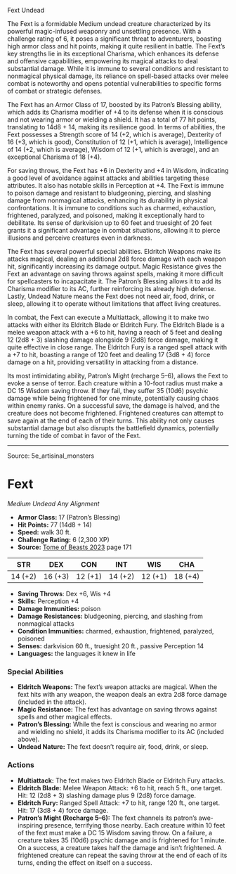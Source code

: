 <MonsterName/>Fext</MonsterName>
<CreatureType/>Undead</CreatureType>

<summary>The Fext is a formidable Medium undead creature characterized by its powerful magic-infused weaponry and unsettling presence. With a challenge rating of 6, it poses a significant threat to adventurers, boasting high armor class and hit points, making it quite resilient in battle. The Fext’s key strengths lie in its exceptional Charisma, which enhances its defense and offensive capabilities, empowering its magical attacks to deal substantial damage. While it is immune to several conditions and resistant to nonmagical physical damage, its reliance on spell-based attacks over melee combat is noteworthy and opens potential vulnerabilities to specific forms of combat or strategic defenses.</summary>

<detail>

The Fext has an Armor Class of 17, boosted by its Patron’s Blessing ability, which adds its Charisma modifier of +4 to its defense when it is conscious and not wearing armor or wielding a shield. It has a total of 77 hit points, translating to 14d8 + 14, making its resilience good. In terms of abilities, the Fext possesses a Strength score of 14 (+2, which is average), Dexterity of 16 (+3, which is good), Constitution of 12 (+1, which is average), Intelligence of 14 (+2, which is average), Wisdom of 12 (+1, which is average), and an exceptional Charisma of 18 (+4).

For saving throws, the Fext has +6 in Dexterity and +4 in Wisdom, indicating a good level of avoidance against attacks and abilities targeting these attributes. It also has notable skills in Perception at +4. The Fext is immune to poison damage and resistant to bludgeoning, piercing, and slashing damage from nonmagical attacks, enhancing its durability in physical confrontations. It is immune to conditions such as charmed, exhaustion, frightened, paralyzed, and poisoned, making it exceptionally hard to debilitate. Its sense of darkvision up to 60 feet and truesight of 20 feet grants it a significant advantage in combat situations, allowing it to pierce illusions and perceive creatures even in darkness.

The Fext has several powerful special abilities. Eldritch Weapons make its attacks magical, dealing an additional 2d8 force damage with each weapon hit, significantly increasing its damage output. Magic Resistance gives the Fext an advantage on saving throws against spells, making it more difficult for spellcasters to incapacitate it. The Patron’s Blessing allows it to add its Charisma modifier to its AC, further reinforcing its already high defense. Lastly, Undead Nature means the Fext does not need air, food, drink, or sleep, allowing it to operate without limitations that affect living creatures.

In combat, the Fext can execute a Multiattack, allowing it to make two attacks with either its Eldritch Blade or Eldritch Fury. The Eldritch Blade is a melee weapon attack with a +6 to hit, having a reach of 5 feet and dealing 12 (2d8 + 3) slashing damage alongside 9 (2d8) force damage, making it quite effective in close range. The Eldritch Fury is a ranged spell attack with a +7 to hit, boasting a range of 120 feet and dealing 17 (3d8 + 4) force damage on a hit, providing versatility in attacking from a distance.

Its most intimidating ability, Patron’s Might (recharge 5–6), allows the Fext to evoke a sense of terror. Each creature within a 10-foot radius must make a DC 15 Wisdom saving throw. If they fail, they suffer 35 (10d6) psychic damage while being frightened for one minute, potentially causing chaos within enemy ranks. On a successful save, the damage is halved, and the creature does not become frightened. Frightened creatures can attempt to save again at the end of each of their turns. This ability not only causes substantial damage but also disrupts the battlefield dynamics, potentially turning the tide of combat in favor of the Fext.</detail>



---

Source: 5e_artisinal_monsters

# Fext

*Medium* *Undead* *Any Alignment*

- **Armor Class:** 17 (Patron’s Blessing)
- **Hit Points:** 77 (14d8 + 14)
- **Speed:** walk 30 ft.
- **Challenge Rating:** 6 (2,300 XP)
- **Source:** [Tome of Beasts 2023](https://koboldpress.com/kpstore/product/tome-of-beasts-1-2023-edition/) page 171

| STR | DEX | CON | INT | WIS | CHA |
| --- | --- | --- | --- | --- | --- |
| 14 (+2) | 16 (+3) | 12 (+1) | 14 (+2) | 12 (+1) | 18 (+4) |

- **Saving Throws**: Dex +6, Wis +4
- **Skills:** Perception +4
- **Damage Immunities:** poison
- **Damage Resistances:** bludgeoning, piercing, and slashing from nonmagical attacks
- **Condition Immunities:** charmed, exhaustion, frightened, paralyzed, poisoned
- **Senses:** darkvision 60 ft., truesight 20 ft., passive Perception 14
- **Languages:** the languages it knew in life

### Special Abilities

- **Eldritch Weapons:** The fext’s weapon attacks are magical. When the fext hits with any weapon, the weapon deals an extra 2d8 force damage (included in the attack).
- **Magic Resistance:** The fext has advantage on saving throws against spells and other magical effects.
- **Patron’s Blessing:** While the fext is conscious and wearing no armor and wielding no shield, it adds its Charisma modifier to its AC (included above).
- **Undead Nature:** The fext doesn’t require air, food, drink, or sleep.

### Actions

- **Multiattack:** The fext makes two Eldritch Blade or Eldritch Fury attacks.
- **Eldritch Blade:** Melee Weapon Attack: +6 to hit, reach 5 ft., one target. Hit: 12 (2d8 + 3) slashing damage plus 9 (2d8) force damage.
- **Eldritch Fury:** Ranged Spell Attack: +7 to hit, range 120 ft., one target. Hit: 17 (3d8 + 4) force damage.
- **Patron’s Might (Recharge 5–6):** The fext channels its patron’s awe-inspiring presence, terrifying those nearby. Each creature within 10 feet of the fext must make a DC 15 Wisdom saving throw. On a failure, a creature takes 35 (10d6) psychic damage and is frightened for 1 minute. On a success, a creature takes half the damage and isn’t frightened. A frightened creature can repeat the saving throw at the end of each of its turns, ending the effect on itself on a success.


